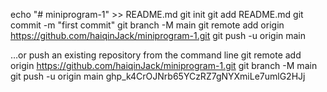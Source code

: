 echo "# miniprogram-1" >> README.md
git init
git add README.md
git commit -m "first commit"
git branch -M main
git remote add origin https://github.com/haiqinJack/miniprogram-1.git
git push -u origin main

…or push an existing repository from the command line
git remote add origin https://github.com/haiqinJack/miniprogram-1.git
git branch -M main
git push -u origin main
ghp_k4CrOJNrb65YCzRZ7gNYXmiLe7umlG2HJj
